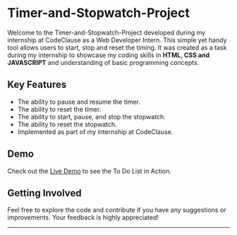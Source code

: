 # Timer-and-Stopwatch-Project
Welcome to the Timer-and-Stopwatch-Project developed during my internship at CodeClause as a Web Developer Intern. This simple yet handy tool allows users to start, stop and reset the timing. It was created as a task during my internship to showcase my coding skills in <b>HTML, CSS and JAVASCRIPT</b> and understanding of basic programming concepts.

## Key Features

- The ability to pause and resume the timer.
- The ability to reset the timer.
- The ability to start, pause, and stop the stopwatch.
- The ability to reset the stopwatch.
- Implemented as part of my internship at CodeClause.

## Demo

Check out the [Live Demo](https://shantanugopale.github.io/Timer-and-Stopwatch-Project/) to see the To Do List in Action.

## Getting Involved

Feel free to explore the code and contribute if you have any suggestions or improvements. Your feedback is highly appreciated!

---

